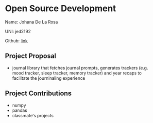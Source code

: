 # Open Source Development

Name: Johana De La Rosa

UNI: jed2192

Github: [link](https://github.com/jedlr)

## Project Proposal

* journal library that fetches journal prompts, generates trackers (e.g. mood tracker, sleep tracker, memory tracker) and year recaps to facilitate the journinaling experience

## Project Contributions

* numpy
* pandas
* classmate's projects
